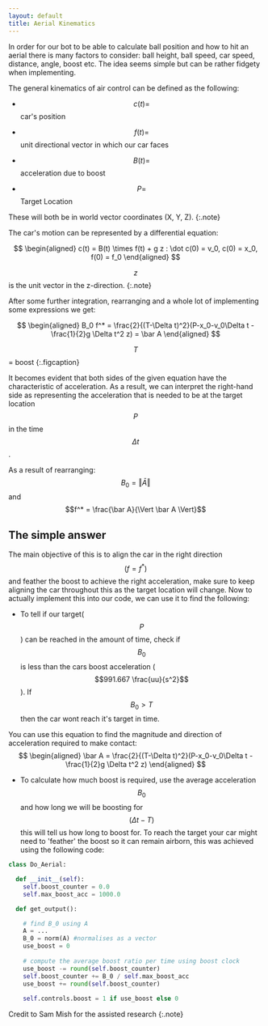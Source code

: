 ```yaml
---
layout: default
title: Aerial Kinematics
---
```


In order for our bot to be able to calculate ball position and how to hit an aerial there is many factors to consider: ball height, ball speed, car speed, distance, angle, boost etc. The idea seems simple but can be rather fidgety when implementing.

The general kinematics of air control can be defined as the following:

- $$c(t) =$$ car's position

- $$f(t) =$$ unit directional vector in which our car faces

- $$B(t) =$$ acceleration due to boost

- $$P =$$ Target Location

These will both be in world vector coordinates (X, Y, Z).
{:.note}

The car's motion can be represented by a differential equation:

$$
\begin{aligned}
c(t) = B(t) \times f(t) + g z : \dot c(0) = v_0, c(0) = x_0, f(0) = f_0
\end{aligned}
$$

$$z$$ is the unit vector in the z-direction.
{:.note}

After some further integration, rearranging and a whole lot of implementing some expressions we get:

$$
\begin{aligned}
B_0 f^* = \frac{2}{(T-\Delta t)^2}(P-x_0-v_0\Delta t -\frac{1}{2}g \Delta t^2 z) = \bar A
\end{aligned}
$$

$$T$$ = boost
{:.figcaption}

It becomes evident that both sides of the given equation have the characteristic of acceleration. As a result, we can interpret the right-hand side as representing the acceleration that is needed to be at the target location $$P$$ in the time $$\Delta t$$.

As a result of rearranging: $$B_0 = \Vert \bar A \Vert$$ and $$f^* = \frac{\bar A}{\Vert \bar A \Vert}$$

## The simple answer

The main objective of this is to align the car in the right direction $$(f = f^*)$$ and feather the boost to achieve the right acceleration, make sure to keep aligning the car throughout this as the target location will change.
Now to actually implement this into our code, we can use it to find the following:

- To tell if our target($$P$$) can be reached in the amount of time, check if $$B_0$$ is less than the cars boost acceleration ($$991.667 \frac{uu}{s^2}$$). If $$B_0 > T$$ then the car wont reach it's target in time.

You can use this equation to find the magnitude and direction of acceleration required to make contact:
$$
\begin{aligned}
\bar A = \frac{2}{(T-\Delta t)^2}(P-x_0-v_0\Delta t -\frac{1}{2}g \Delta t^2 z)
\end{aligned}
$$

- To calculate how much boost is required, use the average acceleration $$B_0$$ and how long we will be boosting for $$(\Delta t - T)$$ this will tell us how long to boost for. To reach the target your car might need to 'feather' the boost so it can remain airborn, this was achieved using the following code:

~~~python
class Do_Aerial:

  def __init__(self):
    self.boost_counter = 0.0
    self.max_boost_acc = 1000.0

  def get_output():

    # find B_0 using A
    A = ...
    B_0 = norm(A) #normalises as a vector
    use_boost = 0
    
    # compute the average boost ratio per time using boost clock
    use_boost -= round(self.boost_counter)
    self.boost_counter += B_0 / self.max_boost_acc
    use_boost += round(self.boost_counter)
    
    self.controls.boost = 1 if use_boost else 0
~~~


Credit to Sam Mish for the assisted research
{:.note}